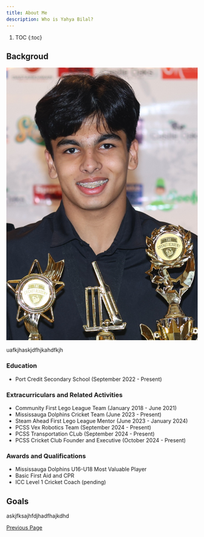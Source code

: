 ```yaml
---
title: About Me
description: Who is Yahya Bilal?
---
```


1. TOC
{:toc}

## Backgroud
![ME](./Assets/myPhoto.JPG)

uafkjhaskjdfhjkahdfkjh

### Education
- Port Credit Secondary School (September 2022 - Present)

### Extracurriculars and Related Activities
- Community First Lego League Team (January 2018 - June 2021)
- Mississauga Dolphins Cricket Team (June 2023 - Present)
- Steam Ahead First Lego League Mentor (June 2023 - January 2024)
- PCSS Vex Robotics Team (September 2024 - Present)
- PCSS Transportation CLub (September 2024 - Present)
- PCSS Cricket Club Founder and Executive (October 2024 - Present)

### Awards and Qualifications
- Mississauga Dolphins U16-U18 Most Valuable Player
- Basic First Aid and CPR
- ICC Level 1 Cricket Coach (pending)
  
## Goals
askjfksajhfdjhadfhajkdhd

[Previous Page](./)

